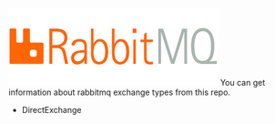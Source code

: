 <img src="rabbitmq.png">
You can get information about rabbitmq exchange types from this repo.
<ul>
  <li>DirectExchange</li>
</ul>
